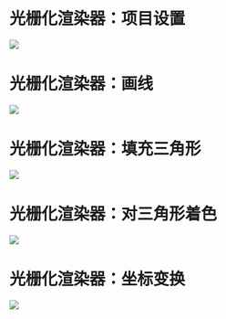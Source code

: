 # 光栅化渲染器：项目设置
![](https://img-blog.csdnimg.cn/498e38ae0c1143ea8cf9ef9e47c07e21.png)

# 光栅化渲染器：画线
![](https://img-blog.csdnimg.cn/184e7634384d423c9e3f4cc556e269d2.png)

# 光栅化渲染器：填充三角形
![](https://img-blog.csdnimg.cn/55269d5cf3c048388984aa15b7f19c1f.png)

# 光栅化渲染器：对三角形着色
![](https://img-blog.csdnimg.cn/63c1c22138ba411f9d9666d52822da86.png)

# 光栅化渲染器：坐标变换
![](https://img-blog.csdnimg.cn/eb3f05c5ded44c5da6c602c07101eb97.png)